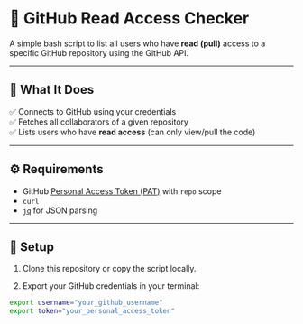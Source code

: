 # 🔐 GitHub Read Access Checker

A simple bash script to list all users who have **read (pull)** access to a specific GitHub repository using the GitHub API.

---

## 🧠 What It Does

✅ Connects to GitHub using your credentials  
✅ Fetches all collaborators of a given repository  
✅ Lists users who have **read access** (can only view/pull the code)

---

## ⚙️ Requirements

- GitHub [Personal Access Token (PAT)](https://github.com/settings/tokens) with `repo` scope  
- `curl`  
- [`jq`](https://stedolan.github.io/jq/) for JSON parsing  

---

## 🔧 Setup

1. Clone this repository or copy the script locally.

2. Export your GitHub credentials in your terminal:

```bash
export username="your_github_username"
export token="your_personal_access_token"
